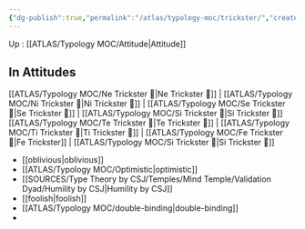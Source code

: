 ```yaml
---
{"dg-publish":true,"permalink":"/atlas/typology-moc/trickster/","created":"2022-12-31T00:59:13.583+01:00","updated":"2023-03-27T09:09:33.696+02:00"}
---
```


Up : [[ATLAS/Typology MOC/Attitude\|Attitude]]

## In Attitudes
[[ATLAS/Typology MOC/Ne Trickster 🤡\|Ne Trickster 🤡]] | [[ATLAS/Typology MOC/Ni Trickster 🤡\|Ni Trickster 🤡]] | [[ATLAS/Typology MOC/Se Trickster 🤡\|Se Trickster 🤡]] | [[ATLAS/Typology MOC/Si Trickster 🤡\|Si Trickster 🤡]]
[[ATLAS/Typology MOC/Te Trickster 🤡\|Te Trickster 🤡]] | [[ATLAS/Typology MOC/Ti Trickster 🤡\|Ti Trickster 🤡]] | [[ATLAS/Typology MOC/Fe Trickster 🤡\|Fe Trickster]] | [[ATLAS/Typology MOC/Si Trickster 🤡\|Si Trickster 🤡]]



- [[oblivious\|oblivious]]
- [[ATLAS/Typology MOC/Optimistic\|optimistic]]
- [[SOURCES/Type Theory by CSJ/Temples/Mind Temple/Validation Dyad/Humility by CSJ\|Humility by CSJ]]
- [[foolish\|foolish]]
- [[ATLAS/Typology MOC/double-binding\|double-binding]]
- 